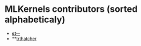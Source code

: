 MLKernels contributors (sorted alphabeticaly)
============================================

* **[st--](https://github.com/st--)**
* **[trthatcher](https://github.com/trthatcher)
